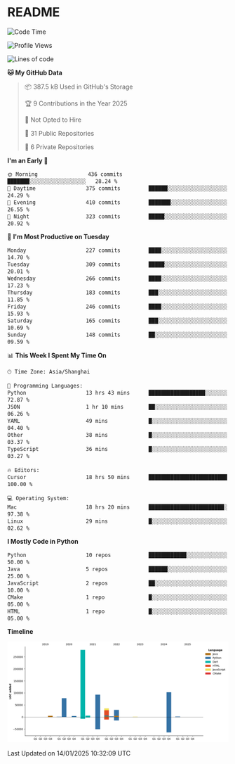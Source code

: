 # README

<!--START_SECTION:waka-->
![Code Time](http://img.shields.io/badge/Code%20Time-1%2C172%20hrs%2010%20mins-blue)

![Profile Views](http://img.shields.io/badge/Profile%20Views-0-blue)

![Lines of code](https://img.shields.io/badge/From%20Hello%20World%20I%27ve%20Written-635.0%20thousand%20lines%20of%20code-blue)

**🐱 My GitHub Data** 

> 📦 387.5 kB Used in GitHub's Storage 
 > 
> 🏆 9 Contributions in the Year 2025
 > 
> 🚫 Not Opted to Hire
 > 
> 📜 31 Public Repositories 
 > 
> 🔑 6 Private Repositories 
 > 
**I'm an Early 🐤** 

```text
🌞 Morning                436 commits         ███████░░░░░░░░░░░░░░░░░░   28.24 % 
🌆 Daytime                375 commits         ██████░░░░░░░░░░░░░░░░░░░   24.29 % 
🌃 Evening                410 commits         ███████░░░░░░░░░░░░░░░░░░   26.55 % 
🌙 Night                  323 commits         █████░░░░░░░░░░░░░░░░░░░░   20.92 % 
```
📅 **I'm Most Productive on Tuesday** 

```text
Monday                   227 commits         ████░░░░░░░░░░░░░░░░░░░░░   14.70 % 
Tuesday                  309 commits         █████░░░░░░░░░░░░░░░░░░░░   20.01 % 
Wednesday                266 commits         ████░░░░░░░░░░░░░░░░░░░░░   17.23 % 
Thursday                 183 commits         ███░░░░░░░░░░░░░░░░░░░░░░   11.85 % 
Friday                   246 commits         ████░░░░░░░░░░░░░░░░░░░░░   15.93 % 
Saturday                 165 commits         ███░░░░░░░░░░░░░░░░░░░░░░   10.69 % 
Sunday                   148 commits         ██░░░░░░░░░░░░░░░░░░░░░░░   09.59 % 
```


📊 **This Week I Spent My Time On** 

```text
🕑︎ Time Zone: Asia/Shanghai

💬 Programming Languages: 
Python                   13 hrs 43 mins      ██████████████████░░░░░░░   72.87 % 
JSON                     1 hr 10 mins        ██░░░░░░░░░░░░░░░░░░░░░░░   06.26 % 
YAML                     49 mins             █░░░░░░░░░░░░░░░░░░░░░░░░   04.40 % 
Other                    38 mins             █░░░░░░░░░░░░░░░░░░░░░░░░   03.37 % 
TypeScript               36 mins             █░░░░░░░░░░░░░░░░░░░░░░░░   03.27 % 

🔥 Editors: 
Cursor                   18 hrs 50 mins      █████████████████████████   100.00 % 

💻 Operating System: 
Mac                      18 hrs 20 mins      ████████████████████████░   97.38 % 
Linux                    29 mins             █░░░░░░░░░░░░░░░░░░░░░░░░   02.62 % 
```

**I Mostly Code in Python** 

```text
Python                   10 repos            ████████████░░░░░░░░░░░░░   50.00 % 
Java                     5 repos             ██████░░░░░░░░░░░░░░░░░░░   25.00 % 
JavaScript               2 repos             ██░░░░░░░░░░░░░░░░░░░░░░░   10.00 % 
CMake                    1 repo              █░░░░░░░░░░░░░░░░░░░░░░░░   05.00 % 
HTML                     1 repo              █░░░░░░░░░░░░░░░░░░░░░░░░   05.00 % 
```



**Timeline**

![Lines of Code chart](https://raw.githubusercontent.com/XeonHis/XeonHis/main/assets/bar_graph.png)


 Last Updated on 14/01/2025 10:32:09 UTC
<!--END_SECTION:waka-->
